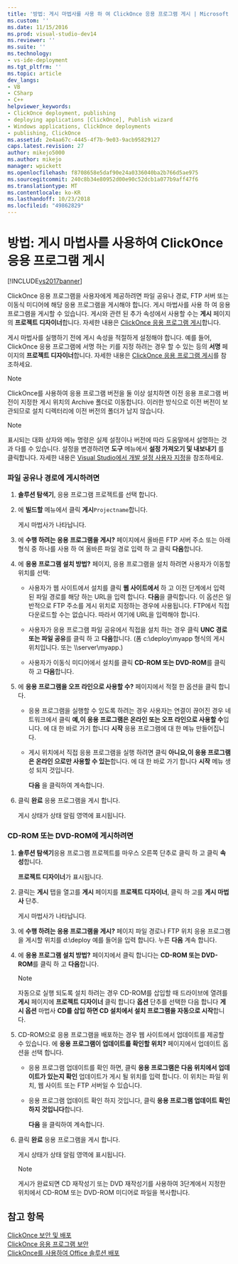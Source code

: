 ```yaml
---
title: '방법: 게시 마법사를 사용 하 여 ClickOnce 응용 프로그램 게시 | Microsoft Docs'
ms.custom: ''
ms.date: 11/15/2016
ms.prod: visual-studio-dev14
ms.reviewer: ''
ms.suite: ''
ms.technology:
- vs-ide-deployment
ms.tgt_pltfrm: ''
ms.topic: article
dev_langs:
- VB
- CSharp
- C++
helpviewer_keywords:
- ClickOnce deployment, publishing
- deploying applications [ClickOnce], Publish wizard
- Windows applications, ClickOnce deployments
- publishing, ClickOnce
ms.assetid: 2e4aa67c-4445-4f7b-9e03-9acb95829127
caps.latest.revision: 27
author: mikejo5000
ms.author: mikejo
manager: wpickett
ms.openlocfilehash: f8708658e5daf90e24a0336040ba2b766d5ae975
ms.sourcegitcommit: 240c8b34e80952d00e90c52dcb1a077b9aff47f6
ms.translationtype: MT
ms.contentlocale: ko-KR
ms.lasthandoff: 10/23/2018
ms.locfileid: "49862829"
---
```

# <a name="how-to-publish-a-clickonce-application-using-the-publish-wizard"></a>방법: 게시 마법사를 사용하여 ClickOnce 응용 프로그램 게시
[!INCLUDE[vs2017banner](../includes/vs2017banner.md)]

ClickOnce 응용 프로그램을 사용자에게 제공하려면 파일 공유나 경로, FTP 서버 또는 이동식 미디어에 해당 응용 프로그램을 게시해야 합니다. 게시 마법사를 사용 하 여 응용 프로그램을 게시할 수 있습니다. 게시와 관련 된 추가 속성에서 사용할 수는 **게시** 페이지의 **프로젝트 디자이너**합니다. 자세한 내용은 [ClickOnce 응용 프로그램 게시](../deployment/publishing-clickonce-applications.md)합니다.  
  
 게시 마법사를 실행하기 전에 게시 속성을 적절하게 설정해야 합니다. 예를 들어, ClickOnce 응용 프로그램에 서명 하는 키를 지정 하려는 경우 할 수 있는 등의 **서명** 페이지의 **프로젝트 디자이너**합니다. 자세한 내용은 [ClickOnce 응용 프로그램 게시](../deployment/securing-clickonce-applications.md)를 참조하세요.  
  
> [!NOTE]
>  ClickOnce를 사용하여 응용 프로그램 버전을 둘 이상 설치하면 이전 응용 프로그램 버전이 지정한 게시 위치의 Archive 폴더로 이동합니다. 이러한 방식으로 이전 버전이 보관되므로 설치 디렉터리에 이전 버전의 폴더가 남지 않습니다.  
  
> [!NOTE]
>  표시되는 대화 상자와 메뉴 명령은 실제 설정이나 버전에 따라 도움말에서 설명하는 것과 다를 수 있습니다. 설정을 변경하려면 **도구** 메뉴에서 **설정 가져오기 및 내보내기** 를 클릭합니다. 자세한 내용은 [Visual Studio에서 개발 설정 사용자 지정](http://msdn.microsoft.com/en-us/22c4debb-4e31-47a8-8f19-16f328d7dcd3)을 참조하세요.  
  
### <a name="to-publish-to-a-file-share-or-path"></a>파일 공유나 경로에 게시하려면  
  
1. **솔루션 탐색기**, 응용 프로그램 프로젝트를 선택 합니다.  
  
2. 에 **빌드할** 메뉴에서 클릭 **게시**`Projectname`합니다.  
  
    게시 마법사가 나타납니다.  
  
3. 에 **수행 하려는 응용 프로그램을 게시?** 페이지에서 올바른 FTP 서버 주소 또는 아래 형식 중 하나를 사용 하 여 올바른 파일 경로 입력 하 고 클릭 **다음**합니다.  
  
4. 에 **응용 프로그램 설치 방법?** 페이지, 응용 프로그램을 설치 하려면 사용자가 이동할 위치를 선택:  
  
   -   사용자가 웹 사이트에서 설치를 클릭 **웹 사이트에서** 하 고 이전 단계에서 입력 된 파일 경로를 해당 하는 URL을 입력 합니다. **다음**을 클릭합니다. 이 옵션은 일반적으로 FTP 주소를 게시 위치로 지정하는 경우에 사용됩니다. FTP에서 직접 다운로드할 수는 없습니다. 따라서 여기에 URL을 입력해야 합니다.  
  
   -   사용자가 응용 프로그램 파일 공유에서 직접을 설치 하는 경우 클릭 **UNC 경로 또는 파일 공유**를 클릭 하 고 **다음**합니다. (폼 c:\deploy\myapp 형식의 게시 위치입니다. 또는 \\\server\myapp.)  
  
   -   사용자가 이동식 미디어에서 설치를 클릭 **CD-ROM 또는 DVD-ROM**를 클릭 하 고 **다음**합니다.  
  
5. 에 **응용 프로그램을 오프 라인으로 사용할 수?** 페이지에서 적절 한 옵션을 클릭 합니다.  
  
   - 응용 프로그램을 실행할 수 있도록 하려는 경우 사용자는 연결이 끊어진 경우 네트워크에서 클릭 **예,이 응용 프로그램은 온라인 또는 오프 라인으로 사용할 수**입니다. 에 대 한 바로 가기 합니다 **시작** 응용 프로그램에 대 한 메뉴 만들어집니다.  
  
   - 게시 위치에서 직접 응용 프로그램을 실행 하려면 클릭 **아니요,이 응용 프로그램은 온라인 으로만 사용할 수 있는**합니다. 에 대 한 바로 가기 합니다 **시작** 메뉴 생성 되지 것입니다.  
  
     **다음** 을 클릭하여 계속합니다.  
  
6. 클릭 **완료** 응용 프로그램을 게시 합니다.  
  
    게시 상태가 상태 알림 영역에 표시됩니다.  
  
### <a name="to-publish-to-a-cd-rom-or-dvd-rom"></a>CD-ROM 또는 DVD-ROM에 게시하려면  
  
1. **솔루션 탐색기**응용 프로그램 프로젝트를 마우스 오른쪽 단추로 클릭 하 고 클릭 **속성**합니다.  
  
    **프로젝트 디자이너**가 표시됩니다.  
  
2. 클릭는 **게시** 탭을 열고를 **게시** 페이지를 **프로젝트 디자이너**, 클릭 하 고를 **게시 마법사** 단추.  
  
    게시 마법사가 나타납니다.  
  
3. 에 **수행 하려는 응용 프로그램을 게시?** 페이지 파일 경로나 FTP 위치 응용 프로그램을 게시할 위치를 d:\deploy 예를 들어을 입력 합니다. 누른 **다음** 계속 합니다.  
  
4. 에 **응용 프로그램 설치 방법?** 페이지에서 클릭 합니다는 **CD-ROM 또는 DVD-ROM**를 클릭 하 고 **다음**합니다.  
  
   > [!NOTE]
   >  자동으로 실행 되도록 설치 하려는 경우 CD-ROM를 삽입할 때 드라이브에 열려를 **게시** 페이지에 **프로젝트 디자이너** 클릭 합니다 **옵션** 단추를 선택한 다음 합니다 **게시 옵션** 마법사 **CD를 삽입 하면 CD 설치에서 설치 프로그램을 자동으로 시작**합니다.  
  
5. CD-ROM으로 응용 프로그램을 배포하는 경우 웹 사이트에서 업데이트를 제공할 수 있습니다. 에 **응용 프로그램이 업데이트를 확인할 위치?** 페이지에서 업데이트 옵션을 선택 합니다.  
  
   - 응용 프로그램 업데이트를 확인 하면, 클릭 **응용 프로그램은 다음 위치에서 업데이트가 있는지 확인** 업데이트가 게시 될 위치를 입력 합니다. 이 위치는 파일 위치, 웹 사이트 또는 FTP 서버일 수 있습니다.  
  
   - 응용 프로그램 업데이트 확인 하지 것입니다, 클릭 **응용 프로그램 업데이트 확인 하지 것입니다**합니다.  
  
     **다음** 을 클릭하여 계속합니다.  
  
6. 클릭 **완료** 응용 프로그램을 게시 합니다.  
  
    게시 상태가 상태 알림 영역에 표시됩니다.  
  
   > [!NOTE]
   >  게시가 완료되면 CD 재작성기 또는 DVD 재작성기를 사용하여 3단계에서 지정한 위치에서 CD-ROM 또는 DVD-ROM 미디어로 파일을 복사합니다.  
  
## <a name="see-also"></a>참고 항목  
 [ClickOnce 보안 및 배포](../deployment/clickonce-security-and-deployment.md)   
 [ClickOnce 응용 프로그램 보안](../deployment/securing-clickonce-applications.md)   
 [ClickOnce를 사용하여 Office 솔루션 배포](http://msdn.microsoft.com/library/feb516b3-5e4d-449a-9fd2-347d08d90252)



